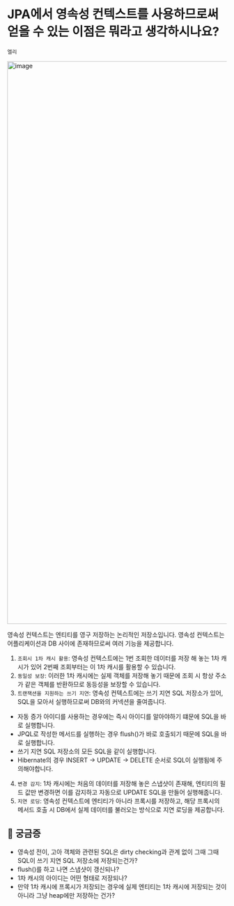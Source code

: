 # JPA에서 영속성 컨텍스트를 사용하므로써 얻을 수 있는 이점은 뭐라고 생각하시나요?

`엘리`

<img width="1293" alt="image" src="https://user-images.githubusercontent.com/45311765/194764147-15ee2a63-a870-4183-8778-8d90bf6f6476.png">

영속성 컨텍스트는 엔티티를 영구 저장하는 논리적인 저장소입니다. 영속성 컨텍스트는 어플리케이션과 DB 사이에 존재하므로써 여러 기능을 제공합니다. 

1. `조회시 1차 캐시 활용`: 영속성 컨텍스트에는 1번 조회한 데이터를 저장 해 놓는 1차 캐시가 있어 2번째 조회부터는 이 1차 캐시를 활용할 수 있습니다. 
2. `동일성 보장`: 이러한 1차 캐시에는 실제 객체를 저장해 놓기 때문에 조회 시 항상 주소가 같은 객체를 반환하므로 동등성을 보장할 수 있습니다. 
3. `트랜잭션을 지원하는 쓰기 지연`: 영속성 컨텍스트에는 쓰기 지연 SQL 저장소가 있어, SQL을 모아서 실행하므로써 DB와의 커넥션을 줄여줍니다. 
  - 자동 증가 아이디를 사용하는 경우에는 즉시 아이디를 알아야하기 떄문에 SQL을 바로 실행합니다.
  - JPQL로 작성한 메서드를 실행하는 경우 flush()가 바로 호출되기 때문에 SQL을 바로 실행합니다. 
  - 쓰기 지연 SQL 저장소의 모든 SQL을 같이 실행합니다. 
  - Hibernate의 경우 INSERT -> UPDATE -> DELETE 순서로 SQL이 실행됨에 주의해야합니다.
4. `변경 감지`: 1차 캐시에는 처음의 데이터를 저장해 놓은 스냅샷이 존재해, 엔티티의 필드 값만 변경하면 이를 감지하고 자동으로 UPDATE SQL을 만들어 실행해줍니다. 
5. `지연 로딩`: 영속성 컨텍스트에 엔티티가 아니라 프록시를 저장하고, 해당 프록시의 메서드 호출 시 DB에서 실제 데이터를 불러오는 방식으로 지연 로딩을 제공합니다. 

## 🤔 궁금증

- 영속성 전이, 고아 객체와 관련된 SQL은 dirty checking과 관계 없이 그때 그때 SQL이 쓰기 지연 SQL 저장소에 저장되는건가?
- flush()를 하고 나면 스냅샷이 갱신되나?
- 1차 캐시의 아이디는 어떤 형태로 저장되나?
- 만약 1차 캐시에 프록시가 저장되는 경우에 실제 엔티티는 1차 캐시에 저장되는 것이 아니라 그냥 heap에만 저장하는 건가?
